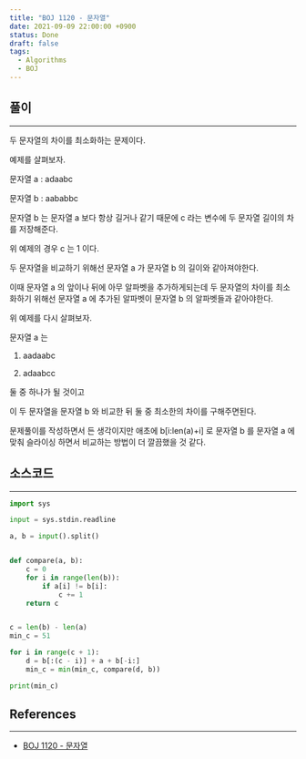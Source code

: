 ```yaml
---
title: "BOJ 1120 - 문자열"
date: 2021-09-09 22:00:00 +0900
status: Done
draft: false
tags:
  - Algorithms
  - BOJ
---
```

## 풀이
---
두 문자열의 차이를 최소화하는 문제이다.

예제를 살펴보자.



문자열 a : adaabc

문자열 b : aababbc



문자열 b 는 문자열 a 보다 항상 길거나 같기 때문에 c 라는 변수에 두 문자열 길이의 차를 저장해준다.

위 예제의 경우 c 는 1 이다.



두 문자열을 비교하기 위해선 문자열 a 가 문자열 b 의 길이와 같아져야한다.

이때 문자열 a 의 앞이나 뒤에 아무 알파벳을 추가하게되는데 두 문자열의 차이를 최소화하기 위해선 문자열 a 에 추가된 알파벳이 문자열 b 의 알파벳들과 같아야한다.



위 예제를 다시 살펴보자.

문자열 a 는

1. aadaabc

2. adaabcc

둘 중 하나가 될 것이고

이 두 문자열을 문자열 b 와 비교한 뒤 둘 중 최소한의 차이를 구해주면된다.



문제풀이를 작성하면서 든 생각이지만 애초에 b[i:len(a)+i] 로 문자열 b 를 문자열 a 에 맞춰 슬라이싱 하면서 비교하는 방법이 더 깔끔했을 것 같다.

## 소스코드
---
```python
import sys

input = sys.stdin.readline

a, b = input().split()


def compare(a, b):
    c = 0
    for i in range(len(b)):
        if a[i] != b[i]:
            c += 1
    return c


c = len(b) - len(a)
min_c = 51

for i in range(c + 1):
    d = b[:(c - i)] + a + b[-i:]
    min_c = min(min_c, compare(d, b))

print(min_c)
```

## References
---
- [BOJ 1120 - 문자열](https://www.acmicpc.net/problem/1120)
